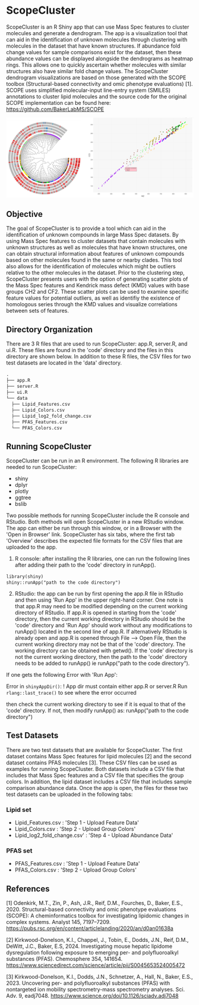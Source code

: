 # ScopeCluster 
ScopeCluster is an R Shiny app that can use Mass Spec features to cluster molecules and generate a dendrogram. The app is a visualization tool that can aid in the identification of unknown molecules through clustering with molecules in the dataset that have known structures. If abundance fold change values for sample comparisons exist for the dataset, then these abundance values can be displayed alongside the dendrograms as heatmap rings. This allows one to quickly ascertain whether molecules with similar structures also have similar fold change values. The ScopeCluster dendrogram visualizations are based on those generated with the SCOPE toolbox (Structural-based connectivity and omic phenotype evaluations) [1]. SCOPE uses simplified molecular-input line-entry system (SMILES) annotations to cluster lipid molecules and the source code for the original SCOPE implementation can be found here: https://github.com/BakerLabMS/SCOPE

![alt_text](https://github.com/allison-d/Cluster/blob/main/docs/For_github.png)

## Objective
The goal of ScopeCluster is to provide a tool which can aid in the identification of unknown compounds in large Mass Spec datasets. By using Mass Spec features to cluster datasets that contain molecules with unknown structures as well as molecules that have known structures, one can obtain structural information about features of unknown compounds based on other molecules found in the same or nearby clades. This tool also allows for the identification of molecules which might be outliers relative to the other molecules in the dataset. Prior to the clustering step, ScopeCluster presents users with the option of generating scatter plots of the Mass Spec features and Kendrick mass defect (KMD) values with base groups CH2 and CF2. These scatter plots can be used to examine specific feature values for potential outliers, as well as identifiy the existence of homologous series through the KMD values and visualize correlations between sets of features. 

## Directory Organization
There are 3 R files that are used to run ScopeCluster: app.R, server.R, and ui.R. These files are found in the 'code' directory and the files in this directory are shown below. In addition to these R files, the CSV files for two test datasets are located in the 'data' directory. 

```
.
├── app.R
├── server.R
├── ui.R
└── data
  ├── Lipid_Features.csv
  ├── Lipid_Colors.csv    
  ├── Lipid_log2_fold_change.csv 
  ├── PFAS_Features.csv                                     
  └── PFAS_Colors.csv                 
```

## Running ScopeCluster
ScopeCluster can be run in an R environment. The following R libraries are needed to run ScopeCluster:

- shiny
- dplyr
- plotly
- ggtree
- bslib

Two possible methods for running ScopeCluster include the R console and RStudio. Both methods will open ScopeCluster in a new RStudio window. The app can either be run through this window, or in a Browser with the 'Open in Browser' link. ScopeCluster has six tabs, where the first tab 'Overview' describes
the expected file formats for the CSV files that are uploaded to the app.

1. R console: after installing the R libraries, one can run the following lines after adding their path to the 'code' directory in runApp().

```
library(shiny)
shiny::runApp("path to the code directory")
```

2. RStudio: the app can be run by first opening the app.R file in RStudio and then using 'Run App' in the upper right-hand corner. 
One note is that app.R may need to be modified depending on the current working directory of RStudio. If app.R is opened in starting from the 'code' directory, 
then the current working directory in RStudio should be the 'code' directory and 'Run App' should work without any modifications to runApp() located in the second line of app.R. 
If alternatively RStudio is already open and app.R is opened through File --> Open File, then the current working directory may not be that of the 'code' directory. The working directory can be obtained with getwd(). 
If the 'code' directory is not the current working directory, then the path to the 'code' directory needs to be added to runApp() ie runApp("path to the code directory"). 

If one gets the following Error with 'Run App':

Error in `shinyAppDir()`:
! App dir must contain either app.R or server.R
Run `rlang::last_trace()` to see where the error occurred

then check the current working directory to see if it is equal to that of the 'code' directory. If not, then modify runApp() as:
runApp("path to the code directory")

## Test Datasets
There are two test datasets that are available for ScopeCluster. The first dataset contains Mass Spec features for lipid molecules [2] and the second dataset contains PFAS molecules [3]. These CSV files can be used as examples for running ScopeCluster. Both datasets include a CSV file that includes that 
Mass Spec features and a CSV file that specifies the group colors. In addition, the lipid dataset includes a CSV file that includes sample comparison abundance data. Once the app is open, the files for these two test datasets can be uploaded in the following tabs: 

### Lipid set
- Lipid_Features.csv : 'Step 1 - Upload Feature Data'
- Lipid_Colors.csv : 'Step 2 - Upload Group Colors'
- Lipid_log2_fold_change.csv' : 'Step 4 - Upload Abundance Data'

### PFAS set
- PFAS_Features.csv : 'Step 1 - Upload Feature Data'
- PFAS_Colors.csv : 'Step 2 - Upload Group Colors'

## References
[1] Odenkirk, M.T., Zin, P., Ash, J.R., Reif, D.M., Fourches, D., Baker, E.S., 2020. Structural-based connectivity and omic phenotype evaluations (SCOPE): A cheminformatics toolbox for investigating lipidomic changes in complex systems. Analyst 145, 7197–7209.
https://pubs.rsc.org/en/content/articlelanding/2020/an/d0an01638a

[2] Kirkwood-Donelson, K.I., Chappel, J., Tobin, E., Dodds, J.N., Reif, D.M., DeWitt, J.C., Baker, E.S, 2024. Investigating mouse hepatic lipidome dysregulation following exposure to emerging per- and polyfluoroalkyl substances (PFAS). Chemosphere 354, 141654.
https://www.sciencedirect.com/science/article/pii/S0045653524005472

[3] Kirkwood-Donelson, K.I., Dodds, J.N., Schnetzer, A., Hall, N., Baker, E.S., 2023. Uncovering per- and polyfluoroalkyl substances (PFAS) with nontargeted ion mobility spectrometry-mass spectrometry analyses. Sci. Adv. 9, eadj7048.
https://www.science.org/doi/10.1126/sciadv.adj7048 
